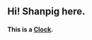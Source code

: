 ## Hi! Shanpig here.
#### This is a <a href="https://shanpig.github.io/front_end_programming/Clock/index.html" target="_blank">Clock</a>.
